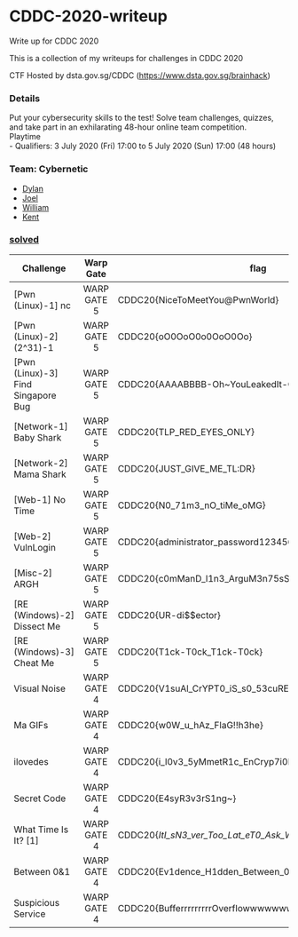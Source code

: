 # CDDC-2020-writeup
Write up for CDDC 2020

This is a collection of my writeups for challenges in CDDC 2020

CTF Hosted by dsta.gov.sg/CDDC (https://www.dsta.gov.sg/brainhack)

### Details
  Put your cybersecurity skills to the test! Solve team challenges, quizzes, and take part in an exhilarating 48-hour online team competition.\
	Playtime\
	- Qualifiers: 3 July 2020 (Fri) 17:00 to 5 July 2020 (Sun) 17:00 (48 hours)

### Team: Cybernetic
* [Dylan](https://github.com/Dylan-Liew)
* [Joel](https://github.com/j041)
* [William](https://github.com/willy00)
* [Kent](https://github.com/kentlow2002)

### [solved](./solved/solved.md)
Challenge | Warp Gate | flag
----------|:---------:| ------
[Pwn (Linux)-1] nc | WARP GATE 5 | CDDC20{NiceToMeetYou@PwnWorld}
[Pwn (Linux)-2] (2^31)-1 | WARP GATE 5 | CDDC20{oO0OoO0o0OoO0Oo}
[Pwn (Linux)-3] Find Singapore Bug | WARP GATE 5 | CDDC20{AAAABBBB-Oh~YouLeakedIt-CCCCDDDD}
[Network-1] Baby Shark | WARP GATE 5 | CDDC20{TLP_RED_EYES_ONLY}
[Network-2] Mama Shark | WARP GATE 5 | CDDC20{JUST_GIVE_ME_TL:DR}
[Web-1] No Time | WARP GATE 5 | CDDC20{N0_71m3_nO_tiMe_oMG}
[Web-2] VulnLogin | WARP GATE 5 | CDDC20{administrator_password12345678}
[Misc-2] ARGH | WARP GATE 5 | CDDC20{c0mManD_l1n3_ArguM3n75sSs}
[RE (Windows)-2] Dissect Me | WARP GATE 5 | CDDC20{UR-di$$ector}
[RE (Windows)-3] Cheat Me | WARP GATE 5 | CDDC20{T1ck-T0ck_T1ck-T0ck}
Visual Noise | WARP GATE 4 | CDDC20{V1suAl_CrYPT0_iS_s0_53cuRE}
Ma GIFs | WARP GATE 4 | CDDC20{w0W_u_hAz_FlaG!!h3he}
ilovedes | WARP GATE 4 | CDDC20{i_l0v3_5yMmetR1c_EnCryp7i0N}
Secret Code | WARP GATE 4 | CDDC20{E4syR3v3rS1ng~}
What Time Is It? [1] | WARP GATE 4 | CDDC20{_ItI_sN3_ver_Too_Lat_eT0_Ask_Wha_tT1_me1_tI5_!!}
Between 0&1 | WARP GATE 4 | CDDC20{Ev1dence_H1dden_Between_0&1}
Suspicious Service | WARP GATE 4 | CDDC20{BufferrrrrrrrrOverflowwwwwwwwwwwwwwwwwwwww}
